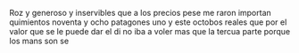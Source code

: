 Roz y generoso y inservibles que a los precios pese me
raron importan quimientos noventa y ocho patagones uno y
este octobos reales que por el valor que se le puede dar el di
no iba a voler mas que la tercua parte porque los mans son
se